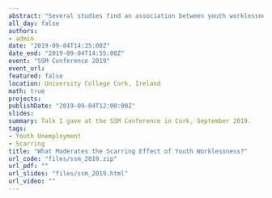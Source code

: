 ```yaml
---
abstract: "Several studies find an association between youth worklessness and mental wellbeing in later life. However, few studies have assessed whether this association differs across groups. Such information is important for identifying vulnerable individuals and points at which interventions could be made. Using data from Next Steps, I assess whether the association between 6+ months NEET between ages 18-20 and GHQ Likert scores at age 25 is moderated by gender, family socio-economic class, neighbourhood deprivation and locus of control. I find evidence that associations are stronger amongst males, those from more deprived neighbourhoods, and those with less internal locus of control, though point estimates are imprecise. The results suggest that particular groups may suffer more greatly from periods of worklessness. Future research should move from estimating overall assocations to exploring moderation and mediation in further detail. This work is preliminary and contributes to the second chapter of my PhD thesis."
all_day: false
authors: 
- admin
date: "2019-09-04T14:35:00Z"
date_end: "2019-09-04T14:55:00Z"
event: "SSM Conference 2019"
event_url: 
featured: false
location: University College Cork, Ireland
math: true
projects:
publishDate: "2019-09-04T12:00:00Z"
slides: 
summary: Talk I gave at the SSM Conference in Cork, September 2019.
tags: 
- Youth Unemployment
- Scarring
title: "What Moderates the Scarring Effect of Youth Worklessness?"
url_code: "files/ssm_2019.zip"
url_pdf: ""
url_slides: "files/ssm_2019.html"
url_video: ""
---
```

